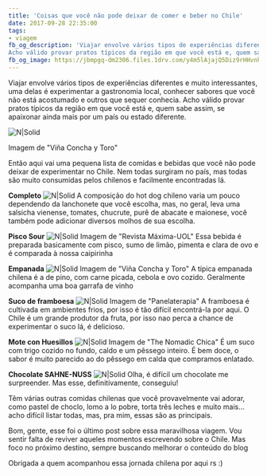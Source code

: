 ```yaml
---
title: 'Coisas que você não pode deixar de comer e beber no Chile'
date: 2017-09-28 22:35:00
tags:  
- viagem
fb_og_description: 'Viajar envolve vários tipos de experiências diferentes e muito interessantes, uma delas é experimentar a gastronomia local, conhecer sabores que você não está acostumado e outros que sequer conhecia. 
Acho válido provar pratos típicos da região em que você está e, quem sabe assim, se apaixonar ainda mais por um país ou estado diferente.'
fb_og_image: https://jbmpgq-dm2306.files.1drv.com/y4m5lAjajQ5Diz9rHHvnheTtIHoX1CtTSiFhyY5-scp6q9XzsmH0rH5raDDS07ifsmIYWPpktMRwewW2EmlOClK6gh9X_0NNaQYvMRivfJ4HOCCzo-F3Mi3XMbFI7JboXnUKSfunX5dTYi1_kayA_XA9Ad1pCBWTja3OFP9nr4_9UZgBvJC_PEwksn6h0Mcg2JT65vFmT5D9sPvZYMEXbmnZQ?width=780&height=520&cropmode=none
---
```


Viajar envolve vários tipos de experiências diferentes e muito interessantes, uma delas é experimentar a gastronomia local, conhecer sabores que você não está acostumado e outros que sequer conhecia. 
Acho válido provar pratos típicos da região em que você está e, quem sabe assim, se apaixonar ainda mais por um país ou estado diferente. 

![N|Solid](https://jbmpgq-dm2306.files.1drv.com/y4m5lAjajQ5Diz9rHHvnheTtIHoX1CtTSiFhyY5-scp6q9XzsmH0rH5raDDS07ifsmIYWPpktMRwewW2EmlOClK6gh9X_0NNaQYvMRivfJ4HOCCzo-F3Mi3XMbFI7JboXnUKSfunX5dTYi1_kayA_XA9Ad1pCBWTja3OFP9nr4_9UZgBvJC_PEwksn6h0Mcg2JT65vFmT5D9sPvZYMEXbmnZQ?width=780&height=520&cropmode=none)
<!-- more -->
Imagem de "Viña Concha y Toro"

Então aqui vai uma pequena lista de comidas e bebidas que você não pode deixar de experimentar no Chile. Nem todas surgiram no país, mas todas são muito consumidas pelos chilenos e facilmente encontradas lá. 


**Completo**
![N|Solid](https://jblzma-dm2306.files.1drv.com/y4myP1Wd60HOsSyHWayMCjXQE8NYv3PL-ODJfdt3QDgB0qnQ4rlapDSBnpvZiyC26loEWlWzTCFAJUZdr-KQnyQQ8AlSgaqrIxcFhU87EyrLE2s0zpc1ddGLKMZJQRjDpJZcKabmRfH_LVQS7LpnRN0upKl_eqUz1ZskqARn_ZaFbkYT3I43Ux7vKkVFtWBC2F6YfZ28PuYh9zMan6C8Dv0kw?width=780&height=520&cropmode=none)
A composição do hot dog chileno varia um pouco dependendo da lanchonete que você escolha, mas, no geral, leva uma salsicha vienense, tomates, chucrute, purê de abacate e maionese, você também pode adicionar diversos molhos de sua escolha. 

**Pisco Sour**
![N|Solid](https://jbl63w-dm2306.files.1drv.com/y4mvjGS_YXC9sezFqQxiaSXmYx1Vz-NvyGFMI5htWsi6G-ewgsx9qaMICk5uj1BL7sikQOJPhbcP_SUWCxzv3a79G9yGnkGsOGOwHeiSqsEQ0u4GjI7-GHDBAM1-Sf4CwzwlF1FGNAz42no_mKCbsenDURo6x_7XnXxYVgoQgPRh2Vhg2G_fUQblfg87PzJ4gAZ5UnMrAWOz7C3ltS4xeuWyg?width=779&height=520&cropmode=none)
Imagem de "Revista Máxima-UOL"
Essa bebida é preparada basicamente com pisco, sumo de limão, pimenta e clara de ovo e é comparada à nossa caipirinha

**Empanada**
![N|Solid](https://jbmpgq-dm2306.files.1drv.com/y4m5lAjajQ5Diz9rHHvnheTtIHoX1CtTSiFhyY5-scp6q9XzsmH0rH5raDDS07ifsmIYWPpktMRwewW2EmlOClK6gh9X_0NNaQYvMRivfJ4HOCCzo-F3Mi3XMbFI7JboXnUKSfunX5dTYi1_kayA_XA9Ad1pCBWTja3OFP9nr4_9UZgBvJC_PEwksn6h0Mcg2JT65vFmT5D9sPvZYMEXbmnZQ?width=780&height=520&cropmode=none)
Imagem de "Viña Concha y Toro"
A típica empanada chilena é a de pino, com carne picada, cebola e ovo cozido. 
Geralmente acompanha uma boa garrafa de vinho

**Suco de framboesa**
![N|Solid](https://jbkodq-dm2306.files.1drv.com/y4m8wOk-i0oIEV_a0yShk0YGJFCtL59dMBzUGTAqG7kHLo0xzblPa8ltN6C8sDCSTCIZwgL1jGNAl1wnLRsjvlQKKMN0gVSIiqfM_vuCPmwZwYMk3rCURTS95nYIGvs7kATk43PA1q35QyoQPd_x7w1vQnntcmXp3dhDBeA5Hqy2sBDe0ASacZb-LT_dsFoTHYTy0z-cYqqoZ_SMNxAVNtgsg?width=620&height=414&cropmode=none)
Imagem de "Panelaterapia"
A framboesa é cultivada em ambientes frios, por isso é tão difícil encontrá-la por aqui. O Chile é um grande produtor da fruta, por isso nao perca a chance de experimentar o suco lá, é delicioso.

**Mote con Huesillos**
![N|Solid](https://jbkvva-dm2306.files.1drv.com/y4mmptqp8dF5kJ_FsGl6dhMW_TKnZxUjycYYpuaB6kEUq17W3MOsxx4cshF5-PMuv7HnveOkZ1C3JWTLsT_zJD7FynRirm5NAFFjDUWw2wwZ_hL1eMu0xVtFXhHwtya3ED8keJsm7zctxz9CQg2vddAqLYtFQqHCaBScbDp2vkmA04uccm1XSEfA9GdfSThmiA7Nf8nXoSVgAC9mG1-Tq3CaA?width=780&height=520&cropmode=none)
Imagem de "The Nomadic Chica"
 É um suco com trigo cozido no fundo, caldo e um pêssego inteiro. É bem doce, o sabor é muito parecido ao do pêssego em calda que compramos enlatado.
 
 **Chocolate SAHNE-NUSS**
![N|Solid](https://jbnyiw-dm2306.files.1drv.com/y4mKW7VQdXRPKWq_qoKp4VYV_PQqs5Ttvjbo_ItJQOGa3GVGvfDFFFdJUR8vo34JN2TBPnZWm2HVQ5i7HHjX-AG2Ck4NqBlCsAcU7sL45dCC3uP84FzEs-g1xamxkxw0AueKebydHXWd4D0X4lb1wfMfo-AnP5uOdX61KRE3lRGCBImGN1S7FiRrg-ROu28SLnr17KwWdnDw7kSUhf8jxcCLw?width=780&height=519&cropmode=none)
Olha, é difícil um chocolate me surpreender. Mas esse, definitivamente, conseguiu!

Têm várias outras comidas chilenas que você provavelmente vai adorar, como pastel de choclo, lomo a lo pobre, torta três leches e muito mais... acho difícil listar todas, mas, pra mim, essas são as principais.

Bom, gente, esse foi o último post sobre essa maravilhosa viagem. Vou sentir falta de reviver aqueles momentos escrevendo sobre o Chile. Mas foco no próximo destino, sempre buscando melhorar o conteúdo do blog

Obrigada a quem acompanhou essa jornada chilena por aqui rs :)
